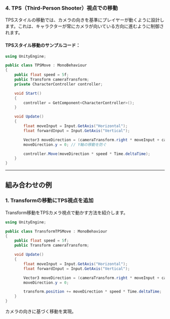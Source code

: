 
### 4. **TPS（Third-Person Shooter）視点での移動**
TPSスタイルの移動では、カメラの向きを基準にプレイヤーが動くように設計します。これは、キャラクターが常にカメラが向いている方向に進むように制御されます。

#### TPSスタイル移動のサンプルコード：
```csharp
using UnityEngine;

public class TPSMove : MonoBehaviour
{
    public float speed = 5f;
    public Transform cameraTransform;
    private CharacterController controller;

    void Start()
    {
        controller = GetComponent<CharacterController>();
    }

    void Update()
    {
        float moveInput = Input.GetAxis("Horizontal");
        float forwardInput = Input.GetAxis("Vertical");

        Vector3 moveDirection = (cameraTransform.right * moveInput + cameraTransform.forward * forwardInput).normalized;
        moveDirection.y = 0; // Y軸の移動を防ぐ

        controller.Move(moveDirection * speed * Time.deltaTime);
    }
}
```

---

## 組み合わせの例

### 1. **Transformの移動にTPS視点を追加**
Transform移動をTPSカメラ視点で動かす方法を紹介します。

```csharp
using UnityEngine;

public class TransformTPSMove : MonoBehaviour
{
    public float speed = 5f;
    public Transform cameraTransform;

    void Update()
    {
        float moveInput = Input.GetAxis("Horizontal");
        float forwardInput = Input.GetAxis("Vertical");

        Vector3 moveDirection = (cameraTransform.right * moveInput + cameraTransform.forward * forwardInput).normalized;
        moveDirection.y = 0;

        transform.position += moveDirection * speed * Time.deltaTime;
    }
}
```


カメラの向きに基づく移動を実現。
